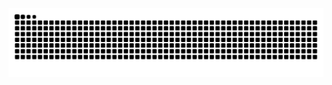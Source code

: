 <picture align="center">
  <source media="(prefers-color-scheme: dark)" srcset="https://raw.githubusercontent.com/pollesi/pollesi/output/github-contribution-grid-snake-dark.svg">
  <source media="(prefers-color-scheme: light)" srcset="https://raw.githubusercontent.com/pollesi/pollesi/output/github-contribution-grid-snake-dark.svg">
  <img align="center" alt="github contribution grid snake animation" src="https://raw.githubusercontent.com/pollesi/pollesi/output/github-contribution-grid-snake.svg">
</picture>
